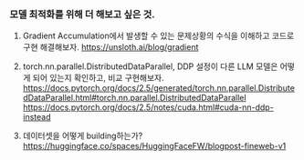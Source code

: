 ### 모델 최적화를 위해 더 해보고 싶은 것.

1. Gradient Accumulation에서 발생할 수 있는 문제상황의 수식을 이해하고 코드로 구현 해결해보자.
https://unsloth.ai/blog/gradient

2. torch.nn.parallel.DistributedDataParallel, DDP 설정이 다른 LLM 모델은 어떻게 되어 있는지 확인하고, 비교 구현해보자.
https://docs.pytorch.org/docs/2.5/generated/torch.nn.parallel.DistributedDataParallel.html#torch.nn.parallel.DistributedDataParallel
https://docs.pytorch.org/docs/2.5/notes/cuda.html#cuda-nn-ddp-instead

3. 데이터셋을 어떻게 building하는가?
https://huggingface.co/spaces/HuggingFaceFW/blogpost-fineweb-v1